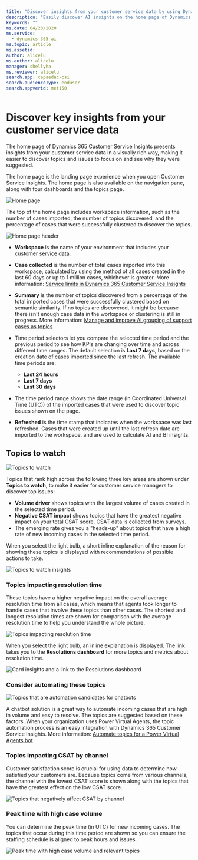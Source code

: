 ```yaml
---
title: "Discover insights from your customer service data by using Dynamics 365 Customer Service Insights"
description: "Easily discover AI insights on the home page of Dynamics 365 Customer Service Insights"
keywords: ""
ms.date: 04/23/2020
ms.service:
  - dynamics-365-ai
ms.topic: article
ms.assetid: 
author: alicelu
ms.author: alicelu
manager: shellyha
ms.reviewer: alicelu
search.app: capaedac-csi
search.audienceType: enduser
search.appverid: met150
---
```


# Discover key insights from your customer service data

The home page of Dynamics 365 Customer Service Insights presents insights from your customer service data in a visually rich way, making it easier to discover topics and issues to focus on and see why they were suggested.

The home page is the landing page experience when you open Customer Service Insights. The home page is also available on the navigation pane, along with four dashboards and the topics page.

![Home page](media/home.png "Home page")

The top of the home page includes workspace information, such as the number of cases imported, the number of topics discovered, and the percentage of cases that were successfully clustered to discover the topics.

![Home page header](media/home_header.png "Home page header")
<!--Suggest using bold only for UI elements.-->
- **Workspace** is the name of your environment that includes<!--Suggested.--> your customer service data.
- **Case collected** is the number of total cases imported into this workspace, calculated by using the method of all cases created in the last 60 days or up to 1 million cases, whichever is greater. More information: [Service limits in Dynamics 365 Customer Service Insights](service-limits.md)

- **Summary**<!--Edit okay? Or is the screenshot out of date? --> is the number of topics discovered from a percentage of the total imported cases that were successfully clustered based on semantic similarity. If no topics are discovered, it might be because there isn't enough case data in the workspace or clustering is still in progress. More information: [Manage and improve AI grouping of support cases as topics](topics-page.md#troubleshooting-empty-topics-page)

- Time period selectors let you compare the selected time period and the previous period to see how KPIs are changing over time and across different time ranges. The default selection is **Last 7 days**, based on the creation date of cases imported since the last refresh. The available time periods are:<!--Suggested, to put the list in context. -->
  - **Last 24 hours**
  - **Last 7 days**
  - **Last 30 days**
- The time period range shows the date range (in Coordinated Universal Time (UTC))<!--Via Writing Style Guide--> of the imported cases that were used to discover topic issues shown on the page.  
- **Refreshed** is the time stamp that indicates when the workspace was last refreshed. Cases that were created up until the last refresh date are imported to the workspace, and are used to calculate AI and BI insights.

## Topics to watch
<!--Can you modify this image so it doesn't have such obvious typos "froizen due to unauthirized access"? They're distracting!-->
![Topics to watch](media/home_topicstowatch.png "Topics to watch")

Topics that rank high across the following three key areas are shown under **Topics to watch**, to make it easier for customer service managers to discover top issues:
  
- **Volume driver** shows topics with the largest volume of cases created in the selected time period.
- **Negative CSAT impact** shows topics that have the greatest negative impact on your total CSAT score. CSAT data is collected from surveys.
- The emerging rate gives you a "heads-up" about topics that have a high rate of new incoming cases in the selected time period.

When you select the light bulb<!--Recommend creating an inline graphic of a light bulb and using it here.-->, a short inline explanation of the reason for showing these topics is displayed with recommendations of possible actions to take.<!--I disagree with including this image; it adds no information at all to the article, and when (not if!) the UI text changes, it will have to be updated. -->

![Topics to watch insights](media/home_topicstowatch_insights.png "Topics to watch insights")

### Topics impacting resolution time
<!--Neeraja, can you talk to anyone about violating Microsoft style? Which has always -since the 1990s - said to use "impact" only as a noun. As a verb, use affect or another synonym.-->
These topics have a higher negative impact on the overall average resolution time from all cases, which means that agents took longer to handle cases that involve these topics<!--I don't know that "cases in these topics" is the best way to put it. Maybe could be "cases that are classified into these topics"? --> than other cases. The shortest and longest resolution times are shown for comparison with the average resolution time to help you understand the whole picture.

![Topics impacting resolution time](media/home_avgrestime.png "Topics impacting resolution time")

When you select the light bulb<!--inline graphic would be nice here, then you wouldn't have to supply the image below.-->, an inline explanation is displayed. The link<!--This could be an inline graphic too. --> takes you to the **Resolutions dashboard** for more topics and metrics about resolution time.

![Card insights and a link to the Resolutions dashboard](media/home_resolution_icons.png "Card insights and a link to the Resolutions dashboard")

### Consider automating these topics

![Topics that are automation candidates for chatbots](media/home_automationcandidates.png "Topics that are automation candidates for chatbots")

A chatbot solution is a great way to automate incoming cases that are high in volume and easy to resolve. The topics are suggested based on these factors. When your organization uses Power Virtual Agents, the topic automation process is an easy integration with Dynamics 365 Customer Service Insights. More information: [Automate topics for a Power Virtual Agents bot](automate-topics.md)

### Topics impacting CSAT by channel

Customer satisfaction score is crucial for using data to determine how satisfied your customers are. Because topics come from various channels, the channel with the lowest CSAT score is shown along with the topics that have the greatest effect on the low CSAT score.<!--Suggested.-->

![Topics that negatively affect CSAT by channel](media/home_csatchannel.png "Topics that negatively affect CSAT by channel")

### Peak time with high case volume

You can determine the peak time (in UTC) for new incoming cases. The topics that occur during this time period are shown so you can ensure the staffing schedule is aligned to peak hours and issues.

![Peak time with high case volume and relevant topics](media/home_peaktime.png "Peak time with high case volume and relevant topics")
